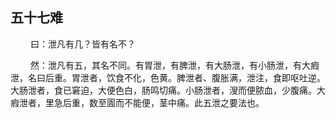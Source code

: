 ## 五十七难
<p>&emsp;&emsp;
曰：泄凡有几？皆有名不？
</p>
<p>&emsp;&emsp;
然：泄凡有五，其名不同。有胃泄，有脾泄，有大肠泄，有小肠泄，有大瘕泄，名曰后重。胃泄者，饮食不化，色黄。脾泄者、腹胀满，泄注，食即呕吐逆。大肠泄者，食已窘迫，大便色白，肠鸣切痛。小肠泄者，溲而便脓血，少腹痛。大瘕泄者，里急后重，数至圊而不能便，茎中痛。此五泄之要法也。
</p>

